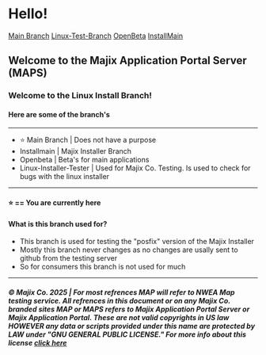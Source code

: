<!-- style>
  .license {
    color: blue;
    text-decoration: bold;
  }
  .license:hover{
    color: purple;
    text-decoration: underline;
    background-color: cyan;
    border-radius: 10px;
    padding: 2px;
  }
  .navbar {
    color: white;
    text-decoration: none;
    background-color: gray;
    border-radius: 5px;
    padding: 5px;
  }
  .navapps {
    color: white;
    background-color: #5D9B9B;
    padding: 5px;
    border-radius: 5px;
  }
  .navapps:hover {
    color: white;
    background-color:rgba(28, 113, 11, 0.86);
    padding: 5px;
    border-radius: 5px;
    text-decoration: none;
  }
  .navapps-active {
    color: white;
    background-color:rgb(9, 144, 255);
    border-radius: 5px;
    padding: 5px;
  }

  .navapps-active:hover {
    background-color: rgba(28, 113, 11, 0.86);
    border-radius: 5px
    border-style: solid;
    color: white;
    padding: 5px;
    text-decoration: none;
  }
</style> -->
<h1>Hello!</h1>
<div class="navbar" style="border: black">
<a class="navapps-active" href="https://github.com/Majix-Co/map-server/tree/main">Main Branch</a>
<a class="navapps" href="https://github.com/Majix-Co/map-server/tree/main">Linux-Test-Branch</a>
<a class ="navapps" href="https://github.com/Majix-Co/map-server/tree/Openbeta">OpenBeta</a>
<a class="navapps" href="https://github.com/Majix-Co/map-server/tree/Installmain">InstallMain</a>
</div>
<h2> Welcome to the Majix Application Portal Server (MAPS)</h2>
<h3> Welcome to the Linux Install Branch!</h3>
<h4>Here are some of the branch's</h4>
<hr>
<ul>
  <li>&#11088; Main Branch | Does not have a purpose
  <li>Installmain | Majix Installer Branch</li>
  <li>Openbeta | Beta's for main applications</li>
  <li>Linux-Installer-Tester | Used for Majix Co. Testing. Is used to check for bugs with the linux installer</li>
</ul>
<hr>
<h4> &#11088; == You are currently here</h4>
<h4> What is this branch used for?</h4>
<ul>
  <li> This branch is used for testing the "posfix" version of the Majix Installer</li>
  <li> Mostly this branch never changes as no changes are usally sent to github from the testing server</li>
  <li> So for consumers this branch is not used for much
</ul>
<hr>
<h5> © Majix Co. 2025 | For most refrences MAP will refer to NWEA Map testing service. All refrences in this document or on any Majix Co. branded sites MAP or MAPS refers to Majix Application Portal Server or Majix Application Portal. These are not valid copyrights in US law HOWEVER any data or scripts provided under this name are protected by LAW under "GNU GENERAL PUBLIC LICENSE." For more info about this license <a class="license" href="https://www.gnu.org/licenses/gpl-3.0.en.html">click here</a></h5>
</body>
</html>
